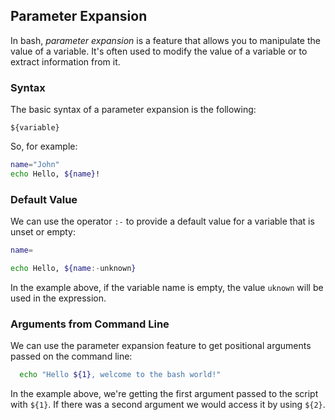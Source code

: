 ## Parameter Expansion

In bash, *parameter expansion* is a feature that allows you to manipulate the value of a variable. It's often used to modify the value of a variable or to extract information from it.

### Syntax

The basic syntax of a parameter expansion is the following:

```
${variable}
```

So, for example:

```sh
name="John"
echo Hello, ${name}!
```

### Default Value

We can use the operator `:-` to provide a default value for a variable that is unset or empty:

```sh
name=

echo Hello, ${name:-unknown}
```

In the example above, if the variable name is empty, the value `uknown` will be used in the expression.

### Arguments from Command Line

We can use the parameter expansion feature to get positional arguments passed on the command line:

```sh
  echo "Hello ${1}, welcome to the bash world!"
```

In the example above, we're getting the first argument passed to the script with `${1}`. If there was a second argument we would access it by using `${2}`.